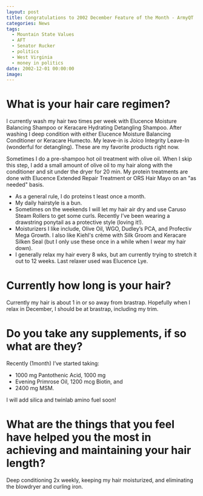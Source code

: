 ```yaml
---
layout: post
title: Congratulations to 2002 December Feature of the Month - ArmyQT
categories: News
tags:
  - Mountain State Values
  - AFT
  - Senator Rucker
  - politics
  - West Virginia
  - money in politics
date: 2002-12-01 00:00:00
image: 
---
```

# What is your hair care regimen?

I currently wash my hair two times per week with Elucence Moisture Balancing Shampoo or Keracare Hydrating Detangling Shampoo. After washing I deep condition with either Elucence Moisture Balancing Conditioner or Keracare Humecto. My leave-in is Joico Integrity Leave-In (wonderful for detangling). These are my favorite products right now.

Sometimes I do a pre-shampoo hot oil treatment with olive oil. When I skip this step, I add a small amount of olive oil to my hair along with the conditioner and sit under the dryer for 20 min. My protein treatments are done with Elucence Extended Repair Treatment or ORS Hair Mayo on an "as needed" basis.

* As a general rule, I do proteins t least once a month.
* My daily hairstyle is a bun.
* Sometimes on the weekends I will let my hair air dry and use Caruso Steam Rollers to get some curls. Recently I’ve been wearing a drawstring ponytail as a protective style (loving it!).
* Moisturizers I like include, Olive Oil, WGO, Dudley’s PCA, and Profectiv Mega Growth. I also like Kiehl's crème with Silk Groom and Keracare Silken Seal (but I only use these once in a while when I wear my hair down).
* I generally relax my hair every 8 wks, but am currently trying to stretch it out to 12 weeks. Last relaxer used was Elucence Lye.

# Currently how long is your hair?

Currently my hair is about 1 in or so away from brastrap. Hopefully when I relax in December, I should be at brastrap, including my trim.

# Do you take any supplements, if so what are they?

Recently (1month) I’ve started taking:

* 1000 mg Pantothenic Acid, 1000 mg
* Evening Primrose Oil, 1200 mcg Biotin, and
* 2400 mg MSM.

I will add silica and twinlab amino fuel soon!

# What are the things that you feel have helped you the most in achieving and maintaining your hair length?

Deep conditioning 2x weekly, keeping my hair moisturized, and eliminating the blowdryer and curling iron.